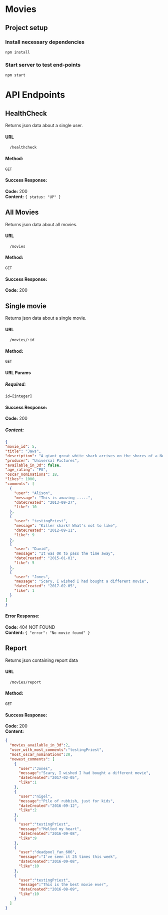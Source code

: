 # Movies
## Project setup
### Install necessary dependencies
```
npm install
```
### Start server to test end-points
```
npm start
```

# API Endpoints
## HealthCheck

  Returns json data about a single user.

#### URL
```
  /healthcheck
```
#### Method:

```
GET
```
#### Success Response:

  **Code:** 200 <br />
  **Content:** `{ status: "UP" }`

## All Movies

  Returns json data about all movies.

#### URL
```
  /movies
```
#### Method:

```
GET
```

#### Success Response:

  **Code:** 200 <br />

## Single movie

  Returns json data about a single movie.

#### URL
```
  /movies/:id
```
#### Method:

```
GET
```

#### URL Params

  ##### Required:

  `id=[integer]`

#### Success Response:

   **Code:** 200 <br />
  ##### Content:
  ```json
{
  "movie_id": 5,
  "title": "Jaws",
  "description": "A giant great white shark arrives on the shores of a New England beach resort and wreaks havoc with bloody attacks on swimmers, until a local sheriff teams up with a marine biologist and an old seafarer to hunt the monster down.",
  "producer": "Universal Pictures",
  "available_in_3d": false,
  "age_rating": "PG",
  "oscar_nominations": 18,
  "likes": 1000,
  "comments": [
    {
      "user": "Alison",
      "message": "This is amazing .....",
      "dateCreated": "2013-09-27",
      "like": 10
    },
    {
      "user": "testingPriest",
      "message": "Killer shark! What's not to like",
      "dateCreated": "2012-09-11",
      "like": 9
    },
    {
      "user": "David",
      "message": "It was OK to pass the time away",
      "dateCreated": "2015-01-01",
      "like": 5
    },
    {
      "user": "Jones",
      "message": "Scary, I wished I had bought a different movie",
      "dateCreated": "2017-02-05",
      "like": 1
    }
  ]
}
  ```
#### Error Response:

  **Code:** 404 NOT FOUND <br />
  **Content:** `{ "error": "No movie found" }`

## Report
  Returns json containing report data

#### URL
```
  /movies/report
```
#### Method:

`GET`

#### Success Response:

  **Code:** 200 <br />
  **Content:**
  ```json
  {
    "movies_available_in_3d":2,
    "user_with_most_comments":"testingPriest",
    "most_oscar_nominations":20,
    "newest_comments": [
      {
        "user":"Jones",
        "message":"Scary, I wished I had bought a different movie",
        "dateCreated":"2017-02-05",
        "like":1
      },
      {
        "user":"nigel",
        "message":"Pile of rubbish, just for kids",
        "dateCreated":"2016-09-12",
        "like":2
      },
      {
        "user":"testingPriest",
        "message":"Melted my heart",
        "dateCreated":"2016-09-08",
        "like":9
      },
      {
        "user":"deadpool_fan_606",
        "message":"I've seen it 25 times this week",
        "dateCreated":"2016-09-08",
        "like":10
      },
      {
        "user":"testingPriest",
        "message":"This is the best movie ever",
        "dateCreated":"2016-08-09",
        "like":10
      }
    ]
  }
  ```

